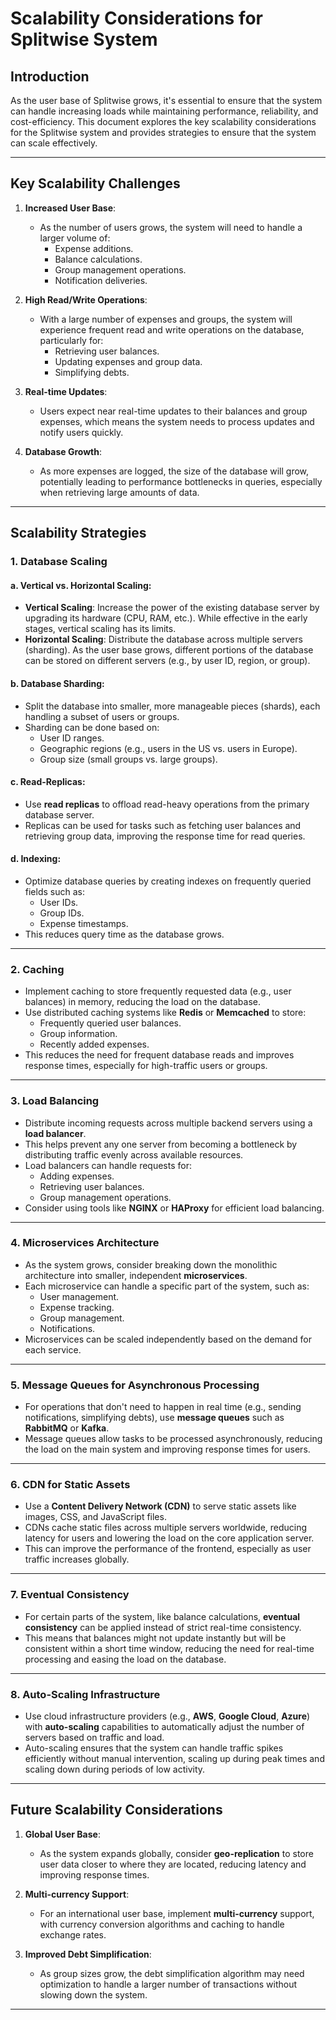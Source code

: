 # Scalability Considerations for Splitwise System

## Introduction

As the user base of Splitwise grows, it's essential to ensure that the system can handle increasing loads while maintaining performance, reliability, and cost-efficiency. This document explores the key scalability considerations for the Splitwise system and provides strategies to ensure that the system can scale effectively.

---

## Key Scalability Challenges

1. **Increased User Base**:
   - As the number of users grows, the system will need to handle a larger volume of:
     - Expense additions.
     - Balance calculations.
     - Group management operations.
     - Notification deliveries.

2. **High Read/Write Operations**:
   - With a large number of expenses and groups, the system will experience frequent read and write operations on the database, particularly for:
     - Retrieving user balances.
     - Updating expenses and group data.
     - Simplifying debts.
   
3. **Real-time Updates**:
   - Users expect near real-time updates to their balances and group expenses, which means the system needs to process updates and notify users quickly.

4. **Database Growth**:
   - As more expenses are logged, the size of the database will grow, potentially leading to performance bottlenecks in queries, especially when retrieving large amounts of data.

---

## Scalability Strategies

### 1. **Database Scaling**

   #### a. **Vertical vs. Horizontal Scaling**:
   - **Vertical Scaling**: Increase the power of the existing database server by upgrading its hardware (CPU, RAM, etc.). While effective in the early stages, vertical scaling has its limits.
   - **Horizontal Scaling**: Distribute the database across multiple servers (sharding). As the user base grows, different portions of the database can be stored on different servers (e.g., by user ID, region, or group).

   #### b. **Database Sharding**:
   - Split the database into smaller, more manageable pieces (shards), each handling a subset of users or groups.
   - Sharding can be done based on:
     - User ID ranges.
     - Geographic regions (e.g., users in the US vs. users in Europe).
     - Group size (small groups vs. large groups).

   #### c. **Read-Replicas**:
   - Use **read replicas** to offload read-heavy operations from the primary database server.
   - Replicas can be used for tasks such as fetching user balances and retrieving group data, improving the response time for read queries.

   #### d. **Indexing**:
   - Optimize database queries by creating indexes on frequently queried fields such as:
     - User IDs.
     - Group IDs.
     - Expense timestamps.
   - This reduces query time as the database grows.

---

### 2. **Caching**

   - Implement caching to store frequently requested data (e.g., user balances) in memory, reducing the load on the database.
   - Use distributed caching systems like **Redis** or **Memcached** to store:
     - Frequently queried user balances.
     - Group information.
     - Recently added expenses.
   - This reduces the need for frequent database reads and improves response times, especially for high-traffic users or groups.

---

### 3. **Load Balancing**

   - Distribute incoming requests across multiple backend servers using a **load balancer**.
   - This helps prevent any one server from becoming a bottleneck by distributing traffic evenly across available resources.
   - Load balancers can handle requests for:
     - Adding expenses.
     - Retrieving user balances.
     - Group management operations.
   - Consider using tools like **NGINX** or **HAProxy** for efficient load balancing.

---

### 4. **Microservices Architecture**

   - As the system grows, consider breaking down the monolithic architecture into smaller, independent **microservices**.
   - Each microservice can handle a specific part of the system, such as:
     - User management.
     - Expense tracking.
     - Group management.
     - Notifications.
   - Microservices can be scaled independently based on the demand for each service.

---

### 5. **Message Queues for Asynchronous Processing**

   - For operations that don't need to happen in real time (e.g., sending notifications, simplifying debts), use **message queues** such as **RabbitMQ** or **Kafka**.
   - Message queues allow tasks to be processed asynchronously, reducing the load on the main system and improving response times for users.

---

### 6. **CDN for Static Assets**

   - Use a **Content Delivery Network (CDN)** to serve static assets like images, CSS, and JavaScript files.
   - CDNs cache static files across multiple servers worldwide, reducing latency for users and lowering the load on the core application server.
   - This can improve the performance of the frontend, especially as user traffic increases globally.

---

### 7. **Eventual Consistency**

   - For certain parts of the system, like balance calculations, **eventual consistency** can be applied instead of strict real-time consistency.
   - This means that balances might not update instantly but will be consistent within a short time window, reducing the need for real-time processing and easing the load on the database.

---

### 8. **Auto-Scaling Infrastructure**

   - Use cloud infrastructure providers (e.g., **AWS**, **Google Cloud**, **Azure**) with **auto-scaling** capabilities to automatically adjust the number of servers based on traffic and load.
   - Auto-scaling ensures that the system can handle traffic spikes efficiently without manual intervention, scaling up during peak times and scaling down during periods of low activity.

---

## Future Scalability Considerations

1. **Global User Base**:
   - As the system expands globally, consider **geo-replication** to store user data closer to where they are located, reducing latency and improving response times.

2. **Multi-currency Support**:
   - For an international user base, implement **multi-currency** support, with currency conversion algorithms and caching to handle exchange rates.

3. **Improved Debt Simplification**:
   - As group sizes grow, the debt simplification algorithm may need optimization to handle a larger number of transactions without slowing down the system.

---



